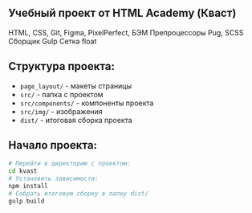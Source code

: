 ##  Учебный проект от HTML Academy (Кваст)
HTML, CSS, Git, Figma, PixelPerfect, БЭМ
Препроцессоры Pug, SCSS
Сборщик Gulp
Сетка float

## Структура проекта:
- `page_layout/` - макеты страницы
- `src/` - папка с проектом
- `src/components/` - компоненты проекта
- `src/img/` - изображения
- `dist/` - итоговая сборка проекта


## Начало проекта:
```bash
# Перейти в директорию с проектом:
cd kvast
# Установить зависимости:
npm install
# Собрать итоговую сборку в папку dist/
gulp build
```
